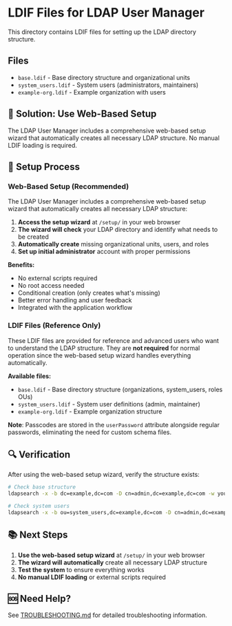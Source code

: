 # LDIF Files for LDAP User Manager

This directory contains LDIF files for setting up the LDAP directory structure.

## Files

- `base.ldif` - Base directory structure and organizational units
- `system_users.ldif` - System users (administrators, maintainers)
- `example-org.ldif` - Example organization with users

## 🎯 Solution: Use Web-Based Setup

The LDAP User Manager includes a comprehensive web-based setup wizard that automatically creates all necessary LDAP structure. No manual LDIF loading is required.

## 🚀 Setup Process

### Web-Based Setup (Recommended)

The LDAP User Manager includes a comprehensive web-based setup wizard that automatically creates all necessary LDAP structure:

1. **Access the setup wizard** at `/setup/` in your web browser
2. **The wizard will check** your LDAP directory and identify what needs to be created
3. **Automatically create** missing organizational units, users, and roles
4. **Set up initial administrator** account with proper permissions

**Benefits:**
- No external scripts required
- No root access needed
- Conditional creation (only creates what's missing)
- Better error handling and user feedback
- Integrated with the application workflow

### LDIF Files (Reference Only)

These LDIF files are provided for reference and advanced users who want to understand the LDAP structure. They are **not required** for normal operation since the web-based setup wizard handles everything automatically.

**Available files:**
- `base.ldif` - Base directory structure (organizations, system_users, roles OUs)
- `system_users.ldif` - System user definitions (admin, maintainer)
- `example-org.ldif` - Example organization structure

**Note**: Passcodes are stored in the `userPassword` attribute alongside regular passwords, eliminating the need for custom schema files.

## 🔍 Verification

After using the web-based setup wizard, verify the structure exists:

```bash
# Check base structure
ldapsearch -x -b dc=example,dc=com -D cn=admin,dc=example,dc=com -w your_admin_password

# Check system users
ldapsearch -x -b ou=system_users,dc=example,dc=com -D cn=admin,dc=example,dc=com -w your_admin_password
```

## 📚 Next Steps

1. **Use the web-based setup wizard** at `/setup/` in your web browser
2. **The wizard will automatically** create all necessary LDAP structure
3. **Test the system** to ensure everything works
4. **No manual LDIF loading** or external scripts required

## 🆘 Need Help?

See [TROUBLESHOOTING.md](../TROUBLESHOOTING.md) for detailed troubleshooting information.
